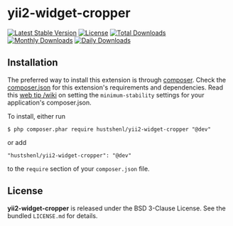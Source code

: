 yii2-widget-cropper
===================

[![Latest Stable Version](https://poser.pugx.org/hustshenl/yii2-widget-cropper/v/stable)](https://packagist.org/packages/hustshenl/yii2-widget-cropper)
[![License](https://poser.pugx.org/hustshenl/yii2-widget-cropper/license)](https://packagist.org/packages/hustshenl/yii2-widget-cropper)
[![Total Downloads](https://poser.pugx.org/hustshenl/yii2-widget-cropper/downloads)](https://packagist.org/packages/hustshenl/yii2-widget-cropper)
[![Monthly Downloads](https://poser.pugx.org/hustshenl/yii2-widget-cropper/d/monthly)](https://packagist.org/packages/hustshenl/yii2-widget-cropper)
[![Daily Downloads](https://poser.pugx.org/hustshenl/yii2-widget-cropper/d/daily)](https://packagist.org/packages/hustshenl/yii2-widget-cropper)


## Installation

The preferred way to install this extension is through [composer](http://getcomposer.org/download/). Check the [composer.json](https://github.com/hustshenl/yii2-widget-cropper/blob/master/composer.json) for this extension's requirements and dependencies. Read this [web tip /wiki](http://webtips.krajee.com/setting-composer-minimum-stability-application/) on setting the `minimum-stability` settings for your application's composer.json.

To install, either run

```
$ php composer.phar require hustshenl/yii2-widget-cropper "@dev"
```

or add

```
"hustshenl/yii2-widget-cropper": "@dev"
```

to the ```require``` section of your `composer.json` file.



## License

**yii2-widget-cropper** is released under the BSD 3-Clause License. See the bundled `LICENSE.md` for details.